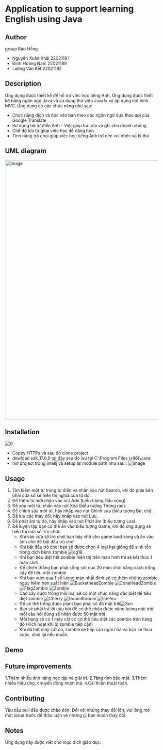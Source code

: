 # Application to support learning English using Java
## Author
group Báo Hồng
* Nguyễn Xuân Khải 22021191
* Đinh Hoàng Nam 22021189
* Lương Văn Kết 22021182
## Description
Ứng dụng được thiết kế để hỗ trợ việc học tiếng Anh. Ứng dụng được thiết kế bằng ngôn ngữ Java và sử dụng thư viện Javafx và áp dụng mô hình MVC. Ứng dụng có các chức năng như sau:
- Chức năng dịch và đọc văn bản theo các ngôn ngữ dựa theo api của Google Translate
- Sử dụng bộ từ điển Anh - Việt giúp tra cứu và ghi chú nhanh chóng
- Chế độ lưu từ giúp việc học dễ dàng hơn
- Tính năng trò chơi giúp việc học tiếng Anh trở nên vui nhộn và lý thú
## UML diagram
<img width="855" alt="image" src="https://github.com/luongket/dirictory/assets/144676533/30d4bcca-3120-4b53-9db7-ee0ed4f6b8c5">

## Installation
![0](https://github.com/luongket/dirictory/assets/132531766/d47171ce-5217-441d-b806-527b5ee8a463)
* Coppy HTTPs và sau đó clone project
* dowload sdk_17.0.9  [tại đây](https://gluonhq.com/products/javafx/) sau đó lưu tại C:\Program Files (x86)\Java
* mở project trong intelij và setup lại module path như sau :
![image](https://github.com/luongket/dirictory/assets/132531766/f5d2ce7a-61b2-488b-8a50-5c16c29fb0b0)

## Usage
1. Tìm kiếm một từ trong từ điển và nhấn vào nút Search, khi đó phía bên phải cửa sổ sẽ hiển thị nghĩa của từ đó.
2. Để thêm từ mới nhấn vào nút Add (biểu tượng Dấu cộng).
3. Để xóa một từ, nhấn vào nút Xóa (biểu tượng Thùng rác).
4. Để chỉnh sửa một từ, hãy nhấp vào nút Chỉnh sửa (biểu tượng Bút chì).
5. Để lưu các thay đổi, hãy nhấp vào nút Lưu.
6. Để phát âm từ đó, hãy nhấp vào nút Phát âm (biểu tượng Loa).
7. Để luyện tập bạn có thể ấn vào biểu tượng Game, khi đó ứng dụng sẽ hiển thị cửa sổ Trò chơi.
   - Khi vào cửa sổ trò chơi bạn hãy chờ cho game load xong và ấn vào ảnh chờ để bắt đầu trò chơi
   - Khi bắt đầu trò chơi bạn sẽ được chọn 4 loại hạt giống để sinh tồn trong dịch bệnh zombie
![cg18](https://github.com/luongket/dirictory/assets/132531766/0b322b03-1041-442b-a524-20510f95b0d7)
   - Khi bạn tiêu diệt hết zombie hiện thị trên màn hình thì sẽ kết thúc 1 màn chơi
   - Để chiến thắng bạn phải sống sót qua 20 màn chơi bằng cách trồng cây để tiêu diệt zombie
   - Khi bạn vượt qua 1 số lượng màn nhất định sẽ có thêm những zombie nguy hiểm hơn suất hiện
    ![BucketheadZombie](https://github.com/luongket/dirictory/assets/132531766/fcf6c750-43a0-4946-b493-ce7e615b4d3b) ![ConeHeadZombie](https://github.com/luongket/dirictory/assets/132531766/6a9b8674-bba6-487a-a0e6-2390aed11b0a)
    ![FlagZombie](https://github.com/luongket/dirictory/assets/132531766/6e763166-fb7c-4961-a1fb-87c6b0ebd7a3) ![Zombie](https://github.com/luongket/dirictory/assets/132531766/57029222-1d2c-41d4-b243-6dc1546575f0)
   - Các cây được trồng mỗi loại sẽ có một chức năng đặc biệt để tiêu diệt zombie
    ![Cherry](https://github.com/luongket/dirictory/assets/132531766/9cc763fa-703f-4f71-ab75-bd278a749888)  ![DoomShroom](https://github.com/luongket/dirictory/assets/132531766/35897776-d8d7-4c7c-a2bb-a211bd6d0f07)
    ![IcePea](https://github.com/luongket/dirictory/assets/132531766/7b35e89a-88a6-44b6-836c-5b8fcd7bd81c)
   - Để có thể trồng được plant bạn phải có đủ mặt trời![Sun](https://github.com/luongket/dirictory/assets/132531766/eaa40abc-31f2-429c-88e0-63dde1239f33)
   - Bạn sẽ phải trả lời câu hỏi để có thể nhận được năng lượng mặt trời mỗi câu hỏi đúng sẽ nhận được 50 mặt trời
   - Mỗi hàng sẽ có 1 máy cắt cỏ có thể tiêu diệt các zombie trên hàng đó (Kích hoạt khi bị zombie tiếp cận)
   - Khi đã hết máy cắt cỏ, zombie sẽ tiếp cận ngôi nhà và bạn sẽ thua cuộc, chơi lại nếu muốn.
## Demo

## Future improvements
1.Thêm nhiều tính năng học tập và giải trí.
2.Tăng tính bảo mật.
3.Thêm nhiều hiệu ứng, chuyển động mượt mà.
4.Cải thiện thuật toán.

## Contributing
  Yêu cầu pull đều được chào đón. Đối với những thay đổi lớn, vui lòng mở một issue trước để thảo luận về những gì bạn muốn thay đổi.

## Notes
  Ứng dụng này được viết cho mục đích giáo dục.





 

    
